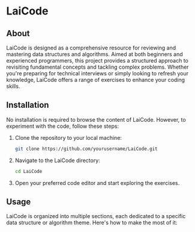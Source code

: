 # LaiCode

## About
LaiCode is designed as a comprehensive resource for reviewing and mastering data structures and algorithms. Aimed at both beginners and experienced programmers, this project provides a structured approach to revisiting fundamental concepts and tackling complex problems. Whether you're preparing for technical interviews or simply looking to refresh your knowledge, LaiCode offers a range of exercises to enhance your coding skills.

## Installation
No installation is required to browse the content of LaiCode. However, to experiment with the code, follow these steps:

1. Clone the repository to your local machine:
    ```bash
    git clone https://github.com/yourusername/LaiCode.git
    ```
2. Navigate to the LaiCode directory:
    ```bash
    cd LaiCode
    ```
3. Open your preferred code editor and start exploring the exercises.

## Usage
LaiCode is organized into multiple sections, each dedicated to a specific data structure or algorithm theme. Here's how to make the most of it:

